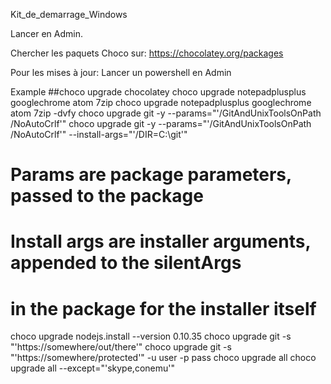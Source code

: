 Kit_de_demarrage_Windows

Lancer en Admin.

Chercher les paquets Choco sur: https://chocolatey.org/packages

Pour les mises à jour: Lancer un powershell en Admin

Example ##choco upgrade chocolatey
choco upgrade notepadplusplus googlechrome atom 7zip
choco upgrade notepadplusplus googlechrome atom 7zip -dvfy
choco upgrade git -y --params="'/GitAndUnixToolsOnPath /NoAutoCrlf'"
choco upgrade git -y --params="'/GitAndUnixToolsOnPath /NoAutoCrlf'" --install-args="'/DIR=C:\git'"
# Params are package parameters, passed to the package
# Install args are installer arguments, appended to the silentArgs
#  in the package for the installer itself
choco upgrade nodejs.install --version 0.10.35
choco upgrade git -s "'https://somewhere/out/there'"
choco upgrade git -s "'https://somewhere/protected'" -u user -p pass
choco upgrade all
choco upgrade all --except="'skype,conemu'"

